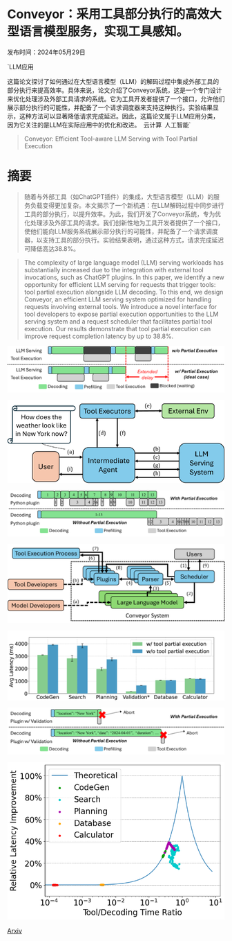# Conveyor：采用工具部分执行的高效大型语言模型服务，实现工具感知。

发布时间：2024年05月29日

`LLM应用

这篇论文探讨了如何通过在大型语言模型（LLM）的解码过程中集成外部工具的部分执行来提高效率。具体来说，论文介绍了Conveyor系统，这是一个专门设计来优化处理涉及外部工具请求的系统。它为工具开发者提供了一个接口，允许他们展示部分执行的可能性，并配备了一个请求调度器来支持这种执行。实验结果显示，这种方法可以显著降低请求完成延迟。因此，这篇论文属于LLM应用分类，因为它关注的是LLM在实际应用中的优化和改进。` `云计算` `人工智能`

> Conveyor: Efficient Tool-aware LLM Serving with Tool Partial Execution

# 摘要

> 随着与外部工具（如ChatGPT插件）的集成，大型语言模型（LLM）的服务负载变得更加复杂。本文揭示了一个新机遇：在LLM解码过程中同步进行工具的部分执行，以提升效率。为此，我们开发了Conveyor系统，专为优化处理涉及外部工具的请求。我们创新性地为工具开发者提供了一个接口，使他们能向LLM服务系统展示部分执行的可能性，并配备了一个请求调度器，以支持工具的部分执行。实验结果表明，通过这种方式，请求完成延迟可降低高达38.8%。

> The complexity of large language model (LLM) serving workloads has substantially increased due to the integration with external tool invocations, such as ChatGPT plugins. In this paper, we identify a new opportunity for efficient LLM serving for requests that trigger tools: tool partial execution alongside LLM decoding. To this end, we design Conveyor, an efficient LLM serving system optimized for handling requests involving external tools. We introduce a novel interface for tool developers to expose partial execution opportunities to the LLM serving system and a request scheduler that facilitates partial tool execution. Our results demonstrate that tool partial execution can improve request completion latency by up to 38.8%.

![Conveyor：采用工具部分执行的高效大型语言模型服务，实现工具感知。](../../../paper_images/2406.00059/x1.png)

![Conveyor：采用工具部分执行的高效大型语言模型服务，实现工具感知。](../../../paper_images/2406.00059/x2.png)

![Conveyor：采用工具部分执行的高效大型语言模型服务，实现工具感知。](../../../paper_images/2406.00059/x3.png)

![Conveyor：采用工具部分执行的高效大型语言模型服务，实现工具感知。](../../../paper_images/2406.00059/x4.png)

![Conveyor：采用工具部分执行的高效大型语言模型服务，实现工具感知。](../../../paper_images/2406.00059/x5.png)

![Conveyor：采用工具部分执行的高效大型语言模型服务，实现工具感知。](../../../paper_images/2406.00059/x6.png)

![Conveyor：采用工具部分执行的高效大型语言模型服务，实现工具感知。](../../../paper_images/2406.00059/theoretical2.png)

[Arxiv](https://arxiv.org/abs/2406.00059)